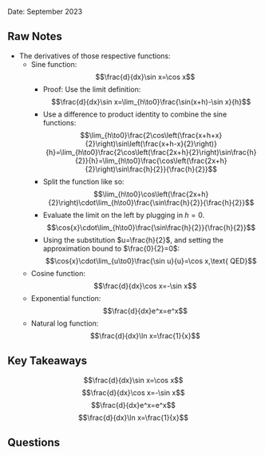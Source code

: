 Date: September 2023

## Raw Notes

- The derivatives of those respective functions:
	- Sine function: $$\frac{d}{dx}\sin x=\cos x$$
		- Proof: Use the limit definition: $$\frac{d}{dx}\sin x=\lim_{h\to0}\frac{\sin(x+h)-\sin x}{h}$$
		- Use a difference to product identity to combine the sine functions: $$\lim_{h\to0}\frac{2\cos\left(\frac{x+h+x}{2}\right)\sin\left(\frac{x+h-x}{2}\right)}{h}=\lim_{h\to0}\frac{2\cos\left(\frac{2x+h}{2}\right)\sin\frac{h}{2}}{h}=\lim_{h\to0}\frac{\cos\left(\frac{2x+h}{2}\right)\sin\frac{h}{2}}{\frac{h}{2}}$$
		- Split the function like so: $$\lim_{h\to0}\cos\left(\frac{2x+h}{2}\right)\cdot\lim_{h\to0}\frac{\sin\frac{h}{2}}{\frac{h}{2}}$$
		- Evaluate the limit on the left by plugging in $h=0$. $$\cos{x}\cdot\lim_{h\to0}\frac{\sin\frac{h}{2}}{\frac{h}{2}}$$
		- Using the substitution $u=\frac{h}{2}$, and setting the approximation bound to $\frac{0}{2}=0$: $$\cos{x}\cdot\lim_{u\to0}\frac{\sin u}{u}=\cos x,\text{ QED}$$
	- Cosine function: $$\frac{d}{dx}\cos x=-\sin x$$
	- Exponential function: $$\frac{d}{dx}e^x=e^x$$
	- Natural log function: $$\frac{d}{dx}\ln x=\frac{1}{x}$$

## Key Takeaways

$$\frac{d}{dx}\sin x=\cos x$$
$$\frac{d}{dx}\cos x=-\sin x$$
$$\frac{d}{dx}e^x=e^x$$
$$\frac{d}{dx}\ln x=\frac{1}{x}$$

## Questions

